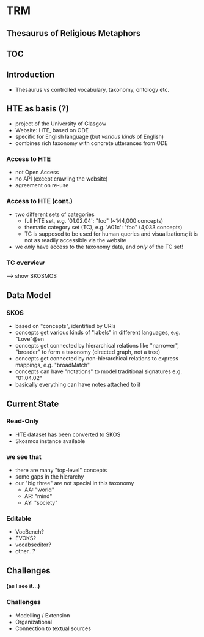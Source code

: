 # TRM
## Thesaurus of Religious Metaphors



## TOC



## Introduction

* Thesaurus vs controlled vocabulary, taxonomy, ontology etc.



## HTE as basis (?)

* project of the University of Glasgow
* Website: HTE, based on ODE
* specific for English language (but _various kinds_ of English)
* combines rich taxonomy with concrete utterances from ODE


### Access to HTE

* not Open Access
* no API (except crawling the website)
* agreement on re-use


### Access to HTE (cont.)

* two different sets of categories
  * full HTE set, e.g. '01.02.04': "foo" (~144,000 concepts)
  * thematic category set (TC), e.g. 'A01c': "foo" (4,033 concepts)
  * TC is supposed to be used for human queries and visualizations; it is not as readily accessible via the website
* we _only_ have access to the taxonomy data, and _only_ of the TC set!


### TC overview

--> show SKOSMOS



## Data Model


### SKOS

* based on "concepts", identified by URIs
* concepts get various kinds of "labels" in different languages, e.g. "Love"@en
* concepts get connected by hierarchical relations like "narrower", "broader" to form a taxonomy (directed graph, not a tree)
* concepts get connected by non-hierarchical relations to express mappings, e.g. "broadMatch"
* concepts can have "notations" to model traditional signatures e.g. "01.04.02"
* basically everything can have notes attached to it



## Current State


### Read-Only

* HTE dataset has been converted to SKOS
* Skosmos instance available


### we see that

* there are many "top-level" concepts
* some gaps in the hierarchy
* our "big three" are not special in this taxonomy
  * AA: "world"
  * AR: "mind"
  * AY: "society"


### Editable

* VocBench?
* EVOKS?
* vocabseditor?
* other…?



## Challenges
#### (as I see it…)


### Challenges

* Modelling / Extension
* Organizational
* Connection to textual sources